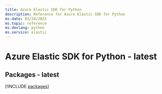 ```yaml
---
title: Azure Elastic SDK for Python
description: Reference for Azure Elastic SDK for Python
ms.date: 03/28/2025
ms.topic: reference
ms.devlang: python
ms.service: elastic
---
```

# Azure Elastic SDK for Python - latest
## Packages - latest
[!INCLUDE [packages](elastic-index.md)]